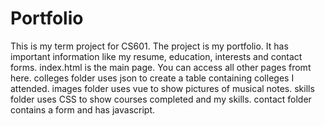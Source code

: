 # Portfolio
This is my term project for CS601. The project is my portfolio. It has important information like my resume, education, interests and contact forms.
index.html is the main page. You can access all other pages fromt here.
colleges folder uses json to create a table containing colleges I attended.
images folder uses vue to show pictures of musical notes.
skills folder uses CSS to show courses completed and my skills.
contact folder contains a form and has javascript.

